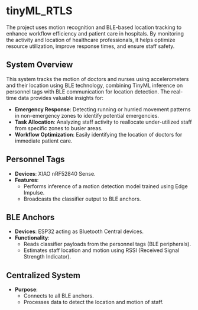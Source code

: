 # tinyML_RTLS
The project uses motion recognition and BLE-based location tracking to enhance workflow efficiency and patient care in hospitals. By monitoring the activity and location of healthcare professionals, it helps optimize resource utilization, improve response times, and ensure staff safety.

## System Overview
This system tracks the motion of doctors and nurses using accelerometers and their location using BLE technology, combining TinyML inference on personnel tags with BLE communication for location detection. The real-time data provides valuable insights for:

- **Emergency Response**: Detecting running or hurried movement patterns in non-emergency zones to identify potential emergencies.
- **Task Allocation**: Analyzing staff activity to reallocate under-utilized staff from specific zones to busier areas.
- **Workflow Optimization**: Easily identifying the location of doctors for immediate patient care.

## Personnel Tags
- **Devices**: XIAO nRF52840 Sense.
- **Features**:
  - Performs inference of a motion detection model trained using Edge Impulse.
  - Broadcasts the classifier output to BLE anchors.

## BLE Anchors
- **Devices**: ESP32 acting as Bluetooth Central devices.
- **Functionality**:
  - Reads classifier payloads from the personnel tags (BLE peripherals).
  - Estimates staff location and motion using RSSI (Received Signal Strength Indicator).

## Centralized System
- **Purpose**:
  - Connects to all BLE anchors.
  - Processes data to detect the location and motion of staff.